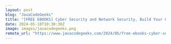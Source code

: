 ```yaml
---
layout: post
blog: "JavaCodeGeeks"
title: "[FREE EBOOKS] Cyber Security and Network Security, Build Your Own Programming Language – Second Edition & Four More Best Selling Titles"
date: 2024-05-18T10:30:30Z
image: images/javacodegeeks.png
remote_url: "https://www.javacodegeeks.com/2024/05/free-ebooks-cyber-security-and-network-security-build-your-own-programming-language-second-edition-four-more-best-selling-titles.html"
---
```

